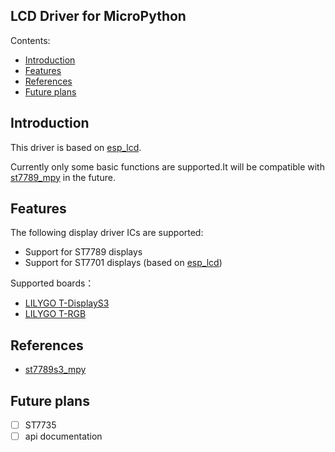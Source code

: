 LCD Driver for MicroPython
------------------------------

Contents:

- [Introduction](#introduction)
- [Features](#features)
- [References](#references)
- [Future plans](#future-plans)

## Introduction

This driver is based on [esp_lcd](https://docs.espressif.com/projects/esp-idf/en/latest/esp32/api-reference/peripherals/lcd.html).

Currently only some basic functions are supported.It will be compatible with [st7789_mpy](https://github.com/russhughes/st7789_mpy) in the future.

## Features

The following display driver ICs are supported:

- Support for ST7789 displays
- Support for ST7701 displays (based on [esp_lcd](https://docs.espressif.com/projects/esp-idf/en/latest/esp32/api-reference/peripherals/lcd.html))

Supported boards：

- [LILYGO T-DisplayS3](https://github.com/Xinyuan-LilyGO/T-Display-S3)
- [LILYGO T-RGB](https://github.com/Xinyuan-LilyGO/T-RGB)

## References

- [st7789s3_mpy](https://github.com/russhughes/st7789s3_mpy)

## Future plans

- [ ] ST7735
- [ ] api documentation
